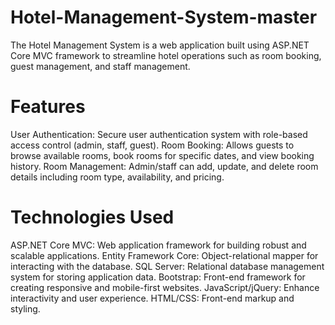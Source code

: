 # Hotel-Management-System-master
The Hotel Management System is a web application built using ASP.NET Core MVC framework to streamline hotel operations such as room booking, guest management, and staff management.

# Features
User Authentication: Secure user authentication system with role-based access control (admin, staff, guest).
Room Booking: Allows guests to browse available rooms, book rooms for specific dates, and view booking history.
Room Management: Admin/staff can add, update, and delete room details including room type, availability, and pricing.

# Technologies Used
ASP.NET Core MVC: Web application framework for building robust and scalable applications.
Entity Framework Core: Object-relational mapper for interacting with the database.
SQL Server: Relational database management system for storing application data.
Bootstrap: Front-end framework for creating responsive and mobile-first websites.
JavaScript/jQuery: Enhance interactivity and user experience.
HTML/CSS: Front-end markup and styling.
